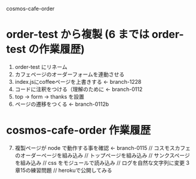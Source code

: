  cosmos-cafe-order
# order-test から複製 (6 までは order-test の作業履歴)
1. order-test にリネーム
2. カフェページのオーダーフォームを連動させる
3. index.jsにcoffeeページを上書きする ← branch-1228
4. コードに注釈をつける（理解のために ← branch-0112
5. top → form → thanks を設置
6. ページの遷移をつくる ← branch-0112b

# cosmos-cafe-order 作業履歴
7. 複製ページが node で動作する事を確認 ← branch-0115
// コスモスカフェのオーダーページを組み込み
// トップページを組み込み
// サンクスページを組み込み
// css をモジュールで読み込み
// ログを自然な文字列に変更 3章15の練習問題
// herokuで公開してみる